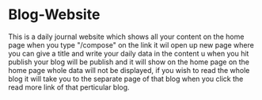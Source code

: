 # Blog-Website
This is a daily journal website which shows all your content on the home page
when you type "/compose" on the link it wil open up new page where you can give a title and write your daily data in the content u when you hit publish your blog will be publish and it will show on the home page
on the home page whole data will not be displayed, if you wish to read the whole blog it will take you to the separate page of that blog when you click the read more link of that perticular blog.
